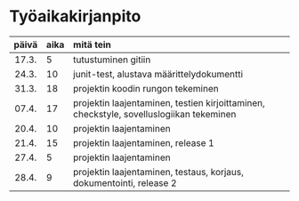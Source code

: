 # Työaikakirjanpito

| päivä | aika | mitä tein  |
| :----:|:-----| :-----|
| 17.3. | 5    | tutustuminen gitiin |
| 24.3. | 10   | junit-test, alustava määrittelydokumentti |
| 31.3. | 18   | projektin koodin rungon tekeminen |
| 07.4. | 17   | projektin laajentaminen, testien kirjoittaminen, checkstyle, sovelluslogiikan tekeminen |
| 20.4. | 10   | projektin laajentaminen|
| 21.4. | 15   | projektin laajentaminen, release 1 |
| 27.4. | 5    | projektin laajentaminen|
| 28.4. | 9    | projektin laajentaminen, testaus, korjaus, dokumentointi, release 2|
